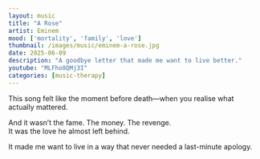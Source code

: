 ```yaml
---
layout: music
title: "A Rose"
artist: Eminem
mood: ['mortality', 'family', 'love']
thumbnail: /images/music/eminem-a-rose.jpg
date: 2025-06-09
description: "A goodbye letter that made me want to live better."
youtube: "MLFho8QMj3I"
categories: [music-therapy]
---
```


This song felt like the moment before death—when you realise what actually mattered.

And it wasn’t the fame. The money. The revenge.  
It was the love he almost left behind.

It made me want to live in a way that never needed a last-minute apology.
